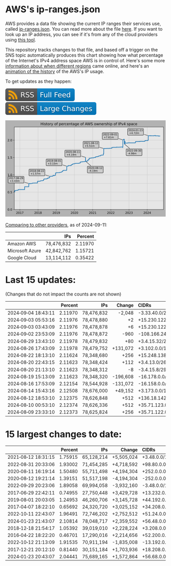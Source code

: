 # AWS's ip-ranges.json

AWS provides a data file showing the current IP ranges their
services use, called [ip-ranges.json](https://ip-ranges.amazonaws.com/ip-ranges.json).
You can read more about the file [here](https://docs.aws.amazon.com/general/latest/gr/aws-ip-ranges.html).
If you want to look up an IP address, you can see if it's from any of the cloud providers using [this tool](https://cloud-ips.s3-us-west-2.amazonaws.com/index.html).

This repository tracks changes to that file, and based off a trigger on the SNS 
topic automatically produces this chart showing how what percentage of the 
Internet's IPv4 address space AWS is in control of.  Here's some 
more [information about when different regions](announces.md) came 
online, and here's an [animation of the history](https://youtu.be/Su25yl7eol8) 
of the AWS's IP usage.

To get updates as they happen:

[![RSS Icon (Full Feed)](images/rss_badge.svg)](https://raw.githubusercontent.com/seligman/aws-ip-ranges/master/rss.xml)
[![RSS Icon (Large Changes)](images/rss_badge_partial.svg)](https://raw.githubusercontent.com/seligman/aws-ip-ranges/master/rss_big_changes.xml)

![History of AWS](history_count.svg)

[Comparing to other providers](https://github.com/seligman/cloud_sizes), as of 2024-09-11:

| | IPs | Percent |
| --- | ---: | ---: |
| Amazon AWS | 78,476,832 | 2.11970 |
| Microsoft Azure | 42,842,762 | 1.15721 |
| Google Cloud | 13,114,112 | 0.35422 |


# Last 15 updates:

(Changes that do not impact the counts are not shown)

| | Percent | IPs | Change | CIDRs |
| :--- | ---: | ---: | ---: | :--- |
| 2024&#8209;09&#8209;04&nbsp;18:43:11 | 2.11970 | 78,476,832 | -2,048 | -3.33.40.0/22,&nbsp;-192.157.32.0/23,&nbsp;-192.157.34.0/24,&nbsp;... |
| 2024&#8209;09&#8209;03&nbsp;05:53:16 | 2.11976 | 78,478,880 | +2 | +15.230.122.1/32,&nbsp;+15.230.122.3/32 |
| 2024&#8209;09&#8209;03&nbsp;03:43:09 | 2.11976 | 78,478,878 | +6 | +15.230.122.4/30,&nbsp;+15.230.122.0/32,&nbsp;+15.230.122.2/32 |
| 2024&#8209;09&#8209;02&nbsp;23:53:09 | 2.11976 | 78,478,872 | -960 | -108.166.246.0/23,&nbsp;-108.166.245.0/24,&nbsp;-108.166.244.128/25,&nbsp;... |
| 2024&#8209;08&#8209;29&nbsp;13:43:10 | 2.11978 | 78,479,832 | +80 | +3.4.15.32/27,&nbsp;+3.4.15.16/28,&nbsp;+3.4.15.64/28,&nbsp;... |
| 2024&#8209;08&#8209;26&nbsp;17:43:09 | 2.11978 | 78,479,752 | +131,072 | +3.102.0.0/15 |
| 2024&#8209;08&#8209;22&nbsp;18:13:10 | 2.11624 | 78,348,680 | +256 | +15.248.138.0/24 |
| 2024&#8209;08&#8209;20&nbsp;22:43:15 | 2.11623 | 78,348,424 | +112 | +3.4.13.0/26,&nbsp;+3.4.13.64/27,&nbsp;+3.4.15.8/29,&nbsp;... |
| 2024&#8209;08&#8209;20&nbsp;21:13:10 | 2.11623 | 78,348,312 | -8 | -3.4.15.8/29 |
| 2024&#8209;08&#8209;19&nbsp;15:13:09 | 2.11623 | 78,348,320 | -196,608 | -16.178.0.0/15,&nbsp;-16.177.0.0/16 |
| 2024&#8209;08&#8209;16&nbsp;17:53:09 | 2.12154 | 78,544,928 | -131,072 | -16.158.0.0/15 |
| 2024&#8209;08&#8209;14&nbsp;15:43:16 | 2.12508 | 78,676,000 | +49,152 | +3.173.0.0/17,&nbsp;+3.172.64.0/18 |
| 2024&#8209;08&#8209;12&nbsp;18:53:10 | 2.12375 | 78,626,848 | +512 | +136.18.142.0/23 |
| 2024&#8209;08&#8209;10&nbsp;00:53:10 | 2.12374 | 78,626,336 | +512 | +35.71.123.0/24,&nbsp;+35.71.124.0/24 |
| 2024&#8209;08&#8209;09&nbsp;23:33:10 | 2.12373 | 78,625,824 | +256 | +35.71.122.0/24 |


# 15 largest changes to date:

| | Percent | IPs | Change | CIDRs |
| :--- | ---: | ---: | ---: | :--- |
| 2021&#8209;08&#8209;12&nbsp;18:31:15 | 1.75915 | 65,128,214 | +5,505,024 | +3.48.0.0/12,&nbsp;+35.96.0.0/12,&nbsp;+3.152.0.0/13,&nbsp;... |
| 2022&#8209;08&#8209;31&nbsp;20:33:06 | 1.93002 | 71,454,285 | +4,718,592 | +98.80.0.0/12,&nbsp;+184.32.0.0/12,&nbsp;+13.184.0.0/13,&nbsp;... |
| 2020&#8209;08&#8209;11&nbsp;16:19:14 | 1.50480 | 55,711,498 | +4,194,304 | +252.0.0.0/10 |
| 2020&#8209;08&#8209;12&nbsp;19:21:14 | 1.39151 | 51,517,198 | -4,194,304 | -252.0.0.0/10 |
| 2022&#8209;09&#8209;29&nbsp;20:23:06 | 1.89058 | 69,994,058 | -3,932,160 | -3.48.0.0/12,&nbsp;-35.96.0.0/12,&nbsp;-3.240.0.0/13,&nbsp;... |
| 2017&#8209;06&#8209;29&nbsp;22:42:11 | 0.74955 | 27,750,448 | +3,429,728 | +13.232.0.0/13,&nbsp;+34.240.0.0/13,&nbsp;+35.168.0.0/13,&nbsp;... |
| 2019&#8209;08&#8209;01&nbsp;20:03:05 | 1.24953 | 46,260,706 | +3,145,728 | +44.192.0.0/10,&nbsp;-3.192.0.0/12 |
| 2017&#8209;04&#8209;07&nbsp;18:22:10 | 0.65692 | 24,320,720 | +3,025,152 | +34.208.0.0/12,&nbsp;+34.224.0.0/12,&nbsp;+13.58.0.0/15,&nbsp;... |
| 2022&#8209;10&#8209;11&nbsp;22:43:07 | 1.96491 | 72,746,202 | +2,752,512 | +51.24.0.0/13,&nbsp;+57.104.0.0/13,&nbsp;+51.20.0.0/14,&nbsp;... |
| 2024&#8209;01&#8209;23&nbsp;21:43:07 | 2.10814 | 78,048,717 | +2,359,552 | +56.48.0.0/13,&nbsp;+16.28.0.0/14,&nbsp;+16.64.0.0/14,&nbsp;... |
| 2018&#8209;12&#8209;18&nbsp;21:54:17 | 1.05392 | 39,019,010 | +2,228,224 | +3.208.0.0/12,&nbsp;+3.224.0.0/12,&nbsp;+13.48.0.0/15 |
| 2016&#8209;04&#8209;22&nbsp;18:22:20 | 0.46701 | 17,290,016 | +2,214,656 | +52.200.0.0/13,&nbsp;+52.208.0.0/13,&nbsp;+52.36.0.0/14,&nbsp;... |
| 2022&#8209;10&#8209;12&nbsp;21:13:09 | 1.91535 | 70,911,194 | -1,835,008 | -13.192.0.0/13,&nbsp;-16.28.0.0/14,&nbsp;-40.172.0.0/14,&nbsp;... |
| 2017&#8209;12&#8209;21&nbsp;20:12:10 | 0.81440 | 30,151,184 | +1,703,936 | +18.208.0.0/13,&nbsp;+18.204.0.0/14,&nbsp;+18.224.0.0/14,&nbsp;... |
| 2024&#8209;01&#8209;23&nbsp;20:43:07 | 2.04441 | 75,689,165 | +1,572,864 | +56.68.0.0/14,&nbsp;+56.128.0.0/14,&nbsp;+56.136.0.0/14,&nbsp;... |
